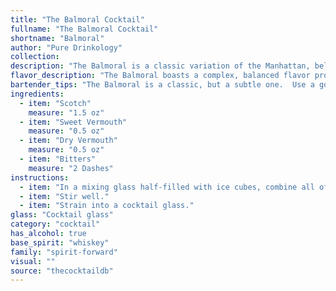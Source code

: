 ```yaml
---
title: "The Balmoral Cocktail"
fullname: "The Balmoral Cocktail"
shortname: "Balmoral"
author: "Pure Drinkology"
collection:
description: "The Balmoral is a classic variation of the Manhattan, belonging to the esteemed family of whiskey-based cocktails. While its exact origins remain shrouded in mystery, it's likely to have emerged in the early 20th century, possibly named after the iconic Scottish castle. "
flavor_description: "The Balmoral boasts a complex, balanced flavor profile. The smoky depth of Scotch intertwines with the sweetness of sweet vermouth, while dry vermouth adds a subtle dryness. Aromatic bitters provide a touch of complexity, with hints of orange peel and herbal notes. The result is a sophisticated, well-rounded cocktail that's both invigorating and approachable. "
bartender_tips: "The Balmoral is a classic, but a subtle one.  Use a good quality Scotch, and don't skimp on the vermouths.  Chill your ingredients well, especially the vermouths.  A dash of bitters adds complexity, but don't overdo it.  Stir, don't shake, to keep the cocktail smooth.  Garnish with an orange twist for a classic touch. "
ingredients:
  - item: "Scotch"
    measure: "1.5 oz"
  - item: "Sweet Vermouth"
    measure: "0.5 oz"
  - item: "Dry Vermouth"
    measure: "0.5 oz"
  - item: "Bitters"
    measure: "2 Dashes"
instructions:
  - item: "In a mixing glass half-filled with ice cubes, combine all of the ingredients."
  - item: "Stir well."
  - item: "Strain into a cocktail glass."
glass: "Cocktail glass"
category: "cocktail"
has_alcohol: true
base_spirit: "whiskey"
family: "spirit-forward"
visual: ""
source: "thecocktaildb"
---
```


